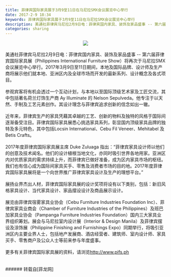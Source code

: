 ```yaml
---
title: 菲律宾国际家具展于3月9至11日在马尼拉SMX会议展览中心举行
date: 2017-2-9 18:34
keywords: 菲律宾国际家具展于3月9至11日在马尼拉SMX会议展览中心举行
description: 美通社菲律宾马尼拉2月9日电：菲律宾国内家具、装饰及家品盛事 -- 第六届菲律宾国际家具展（Philippines International Furniture Show）将再次于马尼拉SMX会议展览中心举行。2017年3月9日至11日期间，本地及国际品牌、设计师及生产商将展示他们就本地、亚洲区内及全球市场而开发的最新系列、设计概念及各式项目。参观宾客将有机会透过一个互动计划，与本地以至国际顶级艺术家及工匠交流，其中包括著名荷兰灯饰生产商 Ay Illuminate 的 Nelson Sepulveda。他专注于以天然、手制及工艺元素创作。其设计理念与菲律宾追求创新的信念如出一辙。近年来，菲律宾生产的家具凭藉其卓越的工艺、创新的物料及独特的风格于国际间逐渐备受注目。菲律宾国际家具展悉心挑选家具系列，彰显国内顶级家具品牌的独特及多元特色，其中包括Locsin International、Cebu Fil Veneer、Mehitabel 及Betis Crafts。2017年度菲律宾国际家具展主席 Duke Zuluaga 指出：“菲律宾家具设计师以他们的创意及技术闻名。他们的设计植根当地文化，亦同时吸引世界各地用家。亚洲区内对优质家具的需求持续上升，而菲律宾已做好准备，成为区内家具市场的枢纽。我们也有信心成为国际间家具买手、零售及消费者市场的目的地。2017年度菲律宾国际家具展将是一个向世界推广菲律宾家具设计及生产的理想平台。”展扬业界杰出人材，菲律宾国际家具展的设计奖项将设有以下类别，包括：新旧风格家具设计、当代家具设计、家品摆设设计及商品展示设计。展览由菲律宾宿雾家具业协会（Cebu Furniture Industries Foundation Inc）、菲律宾家具业商会（Chamber of Furniture Industries of the Philippines）及班巴加家具业协会（Pampanga Furniture Industries Foundation）国内三大家具业界组织筹划。展会与马尼拉室内设计展（Interior & Design Manila）及菲律宾摆设及涂饰展（Philippine Finishing and Furnishings Expo）同期举行，将吸引亚洲区内主要业界人士，包括地产发展商、酒店经营者、建筑师、室内设计师、家具买手、零售商户及公众人士等前来参与年度盛事。更多有关菲律宾国际家具展的资料，请浏览http://www.pifs.ph
categories: sharing
---
```

<td class="t_f" id="postmessage_552828">

<div align="center">

<img aid="489843" data-cf-modified-80ac40a9e53533fcd021a7dc-="" file="data/attachment/forum/201702/09/183531o2xyuihs2d2s2oj2.png.thumb.jpg" id="aimg_489843" inpost="1" onclick="" onmouseover="" src="http://www.flw.ph/data/attachment/forum/201702/09/183531o2xyuihs2d2s2oj2.png" style="cursor:pointer" zoomfile="data/attachment/forum/201702/09/183531o2xyuihs2d2s2oj2.png"/>


</div><br/>
美通社菲律宾马尼拉2月9日电：菲律宾国内家具、装饰及家品盛事 -- 第六届菲律宾国际家具展（Philippines International Furniture Show）将再次于马尼拉SMX会议展览中心举行。2017年3月9日至11日期间，本地及国际品牌、设计师及生产商将展示他们就本地、亚洲区内及全球市场而开发的最新系列、设计概念及各式项目。<br/>
<br/>
参观宾客将有机会透过一个互动计划，与本地以至国际顶级艺术家及工匠交流，其中包括著名荷兰灯饰生产商 Ay Illuminate 的 Nelson Sepulveda。他专注于以天然、手制及工艺元素创作。其设计理念与菲律宾追求创新的信念如出一辙。<br/>
<br/>
近年来，菲律宾生产的家具凭藉其卓越的工艺、创新的物料及独特的风格于国际间逐渐备受注目。菲律宾国际家具展悉心挑选家具系列，彰显国内顶级家具品牌的独特及多元特色，其中包括Locsin International、Cebu Fil Veneer、Mehitabel 及Betis Crafts。<br/>
<br/>
2017年度菲律宾国际家具展主席 Duke Zuluaga 指出：“菲律宾家具设计师以他们的创意及技术闻名。他们的设计植根当地文化，亦同时吸引世界各地用家。亚洲区内对优质家具的需求持续上升，而菲律宾已做好准备，成为区内家具市场的枢纽。我们也有信心成为国际间家具买手、零售及消费者市场的目的地。2017年度菲律宾国际家具展将是一个向世界推广菲律宾家具设计及生产的理想平台。”<br/>
<br/>
展扬业界杰出人材，菲律宾国际家具展的设计奖项将设有以下类别，包括：新旧风格家具设计、当代家具设计、家品摆设设计及商品展示设计。<br/>
<br/>
展览由菲律宾宿雾家具业协会（Cebu Furniture Industries Foundation Inc）、菲律宾家具业商会（Chamber of Furniture Industries of the Philippines）及班巴加家具业协会（Pampanga Furniture Industries Foundation）国内三大家具业界组织筹划。展会与马尼拉室内设计展（Interior &amp; Design Manila）及菲律宾摆设及涂饰展（Philippine Finishing and Furnishings Expo）同期举行，将吸引亚洲区内主要业界人士，包括地产发展商、酒店经营者、建筑师、室内设计师、家具买手、零售商户及公众人士等前来参与年度盛事。<br/>
<br/>
更多有关菲律宾国际家具展的资料，请浏览<a href="http://www.pifs.ph" target="_blank">http://www.pifs.ph</a><br/>
<br/>
<br/>
</td>
###### 转载自[菲龙网]
